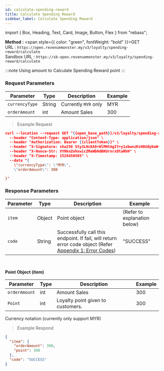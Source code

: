 ```yaml
---
id: calculate-spending-reward
title: Calculate Spending Reward
sidebar_label: Calculate Spending Reward
---
```


import { Box, Heading, Text, Card, Image, Button, Flex } from "rebass";

**Method :** <span style={{ color: "green", fontWeight: "bold" }}>GET</span><br/>
URL : `https://open.revenuemonster.my/v3/loyalty/spending-reward/calculate`<br/>
Sandbox URL : `https://sb-open.revenuemonster.my/v3/loyalty/spending-reward/calculate`

:::note
Using amount to Calculate Spending Reward point
:::

### Request Parameters

| Parameter      | Type   | Description          | Example |
| -------------- | ------ | -------------------- | ------- |
| `currencyType` | String | Currently `MYR` only | MYR     |
| `orderAmount`  | int    | Amount Sales         | 300     |

> Example Request

```json
curl --location --request GET "{{open_base_path}}/v3/loyalty/spending-reward/calculate" \
  --header "Content-Type: application/json" \
  --header "Authorization: Bearer {{clientToken}}" \
  --header "X-Signature: sha256 Sty3LNcKA8+WlMHtAgIY+y1xbwnzKsN0UdyKaW+yYIgcTkBAtF7G5Lx251qQITURJ4wiXPDODxhs1nFVmBBing==" \
  --header "X-Nonce-Str: VYNknZohxwicZMaWbNdBKUrnrxDtaRhN" \
  --header "X-Timestamp: 1528450585" \
  --data "{
    \"currencyType\": \"MYR\",
    \"orderAmount\": 300

}"
```

### Response Parameters

| Parameter | Type   | Description                                                                                                                                                      | Example                      |
| --------- | ------ | ---------------------------------------------------------------------------------------------------------------------------------------------------------------- | ---------------------------- |
| `item`    | Object | Point object                                                                                                                                                     | (Refer to explanation below) |
| `code`    | String | Successfully call this endpoint. If fail, will return error code object (Refer [Appendix 1: Error Codes](https://doc.revenuemonster.my/#appendix-1-error-codes)) | "SUCCESS"                    |

<br/>

<strong>Point Object (item)</strong> <br/>

| Parameter     | Type | Description                       | Example |
| ------------- | ---- | --------------------------------- | ------- |
| `orderAmount` | int  | Amount Sales                      | 300     |
| `Point`       | int  | Loyalty point given to customers. | 300     |

Currency notation (currently only support MYR)

> Example Respond

```json
{
  "item": {
    "orderAmount": 300,
    "point": 300
  },
  "code": "SUCCESS"
}
```
